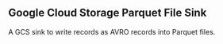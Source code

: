 ## Google Cloud Storage Parquet File Sink

A GCS sink to write records as AVRO records into Parquet files.